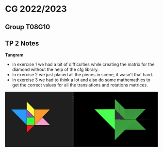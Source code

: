 # CG 2022/2023

## Group T08G10

## TP 2 Notes

**Tangram**

- In exercise 1 we had a bit of difficulties while creating the matrix for the diamond without the help of the cfg library.
- In exercise 2 we just placed all the pieces in scene, it wasn't that hard.
- In exercise 3 we had to think a lot and also do some mathemathics to get the correct values for all the translations and rotations matrices.

![Screenshot 1](screenshots/cg-t08g10-tp2-1.png)
